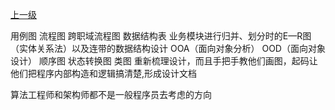[上一级](../)



用例图
流程图
跨职域流程图
数据结构表
业务模块进行归并、划分时的E—R图（实体关系法）以及连带的数据结构设计
OOA（面向对象分析）
OOD（面向对象设计）
顺序图
状态转换图
类图
重新梳理设计，而且手把手教他们画图，起码让他们把程序内部构造和逻辑搞清楚,形成设计文档

算法工程师和架构师都不是一般程序员去考虑的方向
